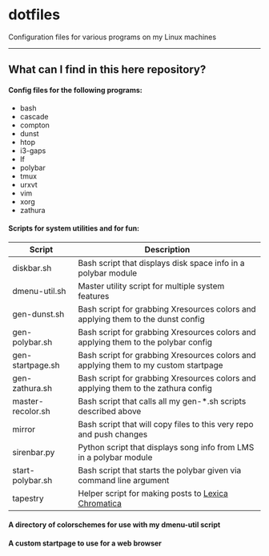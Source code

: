 # dotfiles

Configuration files for various programs on my Linux machines

------------------------------------------------------------------------------

## What can I find in this here repository?

#### Config files for the following programs:

- bash
- cascade
- compton
- dunst
- htop
- i3-gaps
- lf
- polybar
- tmux
- urxvt
- vim
- xorg
- zathura

#### Scripts for system utilities and for fun:

Script | Description
-------|------------
diskbar.sh | Bash script that displays disk space info in a polybar module
dmenu-util.sh | Master utility script for multiple system features
gen-dunst.sh | Bash script for grabbing Xresources colors and applying them to the dunst config
gen-polybar.sh | Bash script for grabbing Xresources colors and applying them to the polybar config
gen-startpage.sh | Bash script for grabbing Xresources colors and applying them to my custom startpage
gen-zathura.sh | Bash script for grabbing Xresources colors and applying them to the zathura config
master-recolor.sh | Bash script that calls all my gen-\*.sh scripts described above
mirror | Bash script that will copy files to this very repo and push changes
sirenbar.py | Python script that displays song info from LMS in a polybar module
start-polybar.sh | Bash script that starts the polybar given via command line argument
tapestry | Helper script for making posts to [Lexica Chromatica](https://lexicachromatica.xyz)

#### A directory of colorschemes for use with my dmenu-util script

#### A custom startpage to use for a web browser
